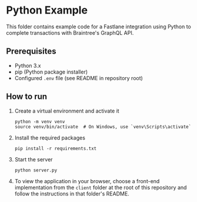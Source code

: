 # Python Example

This folder contains example code for a Fastlane integration using Python to complete transactions with Braintree's GraphQL API.

## Prerequisites

- Python 3.x
- pip (Python package installer)
- Configured `.env` file (see README in repository root)

## How to run

1. Create a virtual environment and activate it
    ```
    python -m venv venv
    source venv/bin/activate  # On Windows, use `venv\Scripts\activate`
    ```
2. Install the required packages
    ```
    pip install -r requirements.txt
    ```
3. Start the server
    ```
    python server.py
    ```
4. To view the application in your browser, choose a front-end implementation from the `client` folder at the root of this repository and follow the instructions in that folder's README.

